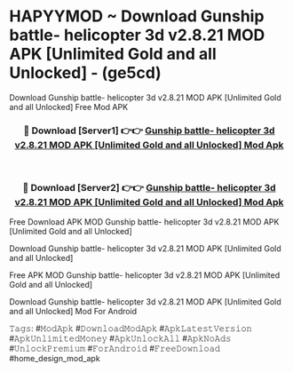 # HAPYYMOD ~ Download Gunship battle- helicopter 3d v2.8.21 MOD APK [Unlimited Gold and all Unlocked] - (ge5cd)
Download Gunship battle- helicopter 3d v2.8.21 MOD APK [Unlimited Gold and all Unlocked] Free Mod APK

<div align="center">
<h3>🔴 Download [Server1] 👉👉 <a href="https://apk-comot.site?title=Gunship_battle-_helicopter_3d_v2.8.21_MOD_APK_[Unlimited_Gold_and_all_Unlocked]">Gunship battle- helicopter 3d v2.8.21 MOD APK [Unlimited Gold and all Unlocked] Mod Apk</a></h3><br>

<h3>🔴 Download [Server2] 👉👉 <a href="https://apk-comot.site?title=Gunship_battle-_helicopter_3d_v2.8.21_MOD_APK_[Unlimited_Gold_and_all_Unlocked]">Gunship battle- helicopter 3d v2.8.21 MOD APK [Unlimited Gold and all Unlocked] Mod Apk</a></h3>
</div>


Free Download APK MOD Gunship battle- helicopter 3d v2.8.21 MOD APK [Unlimited Gold and all Unlocked]

Download Gunship battle- helicopter 3d v2.8.21 MOD APK [Unlimited Gold and all Unlocked] 

Free APK MOD Gunship battle- helicopter 3d v2.8.21 MOD APK [Unlimited Gold and all Unlocked] 

Download Gunship battle- helicopter 3d v2.8.21 MOD APK [Unlimited Gold and all Unlocked] Mod For Android

𝚃𝚊𝚐𝚜: #𝙼𝚘𝚍𝙰𝚙𝚔 #𝙳𝚘𝚠𝚗𝚕𝚘𝚊𝚍𝙼𝚘𝚍𝙰𝚙𝚔 #𝙰𝚙𝚔𝙻𝚊𝚝𝚎𝚜𝚝𝚅𝚎𝚛𝚜𝚒𝚘𝚗 #𝙰𝚙𝚔𝚄𝚗𝚕𝚒𝚖𝚒𝚝𝚎𝚍𝙼𝚘𝚗𝚎𝚢 #𝙰𝚙𝚔𝚄𝚗𝚕𝚘𝚌𝚔𝙰𝚕𝚕 #𝙰𝚙𝚔𝙽𝚘𝙰𝚍𝚜 #𝚄𝚗𝚕𝚘𝚌𝚔𝙿𝚛𝚎𝚖𝚒𝚞𝚖 #𝙵𝚘𝚛𝙰𝚗𝚍𝚛𝚘𝚒𝚍 #𝙵𝚛𝚎𝚎𝙳𝚘𝚠𝚗𝚕𝚘𝚊𝚍 #home_design_mod_apk